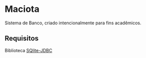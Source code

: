 # Maciota
Sistema de Banco, criado intencionalmente para fins acadêmicos.

## Requisitos
Biblioteca [SQlite-JDBC](https://bitbucket.org/xerial/sqlite-jdbc/downloads/sqlite-jdbc-3.18.0.jar)
